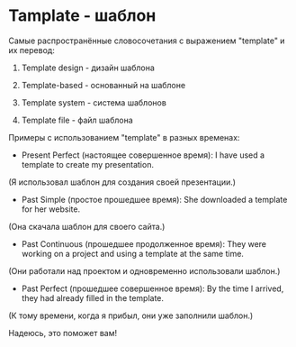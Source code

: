 # Tamplate - шаблон




Самые распространённые словосочетания с выражением "template" и их перевод:

1. Template design - дизайн шаблона

1. Template-based - основанный на шаблоне

1. Template system - система шаблонов

1. Template file - файл шаблона

Примеры с использованием "template" в разных временах:

- Present Perfect (настоящее совершенное время): I have used a template to create my presentation.

(Я использовал шаблон для создания своей презентации.)

- Past Simple (простое прошедшее время): She downloaded a template for her website.

(Она скачала шаблон для своего сайта.)

- Past Continuous (прошедшее продолженное время): They were working on a project and using a template at the same time.

(Они работали над проектом и одновременно использовали шаблон.)

- Past Perfect (прошедшее совершенное время): By the time I arrived, they had already filled in the template.

(К тому времени, когда я прибыл, они уже заполнили шаблон.)

Надеюсь, это поможет вам!